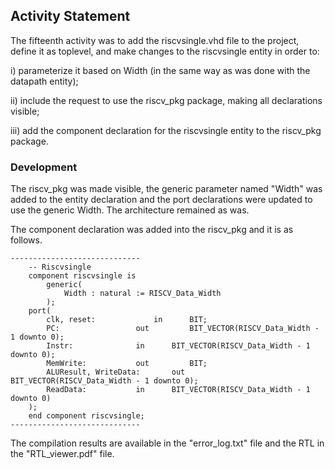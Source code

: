 ## Activity Statement 

The fifteenth activity was to add the riscvsingle.vhd file to the project, define it as toplevel, and make changes to the riscvsingle entity in order to:

i) parameterize it based on Width (in the same way as was done with the datapath entity); 

ii) include the request to use the riscv_pkg package, making all declarations visible;

iii) add the component declaration for the riscvsingle entity to the riscv_pkg package.

### Development 

The riscv_pkg was made visible, the generic parameter named "Width" was added to the entity declaration and the port declarations were updated to use the generic Width. The architecture remained as was.

The component declaration was added into the riscv_pkg and it is as follows. 

```
-----------------------------
	-- Riscvsingle
	component riscvsingle is
		generic(
			Width : natural := RISCV_Data_Width
		);
	port(
		clk, reset: 			in 		BIT;
		PC: 			   	out 		BIT_VECTOR(RISCV_Data_Width - 1 downto 0);
		Instr: 				in 		BIT_VECTOR(RISCV_Data_Width - 1 downto 0);
		MemWrite: 			out 		BIT;
		ALUResult, WriteData: 		out 		BIT_VECTOR(RISCV_Data_Width - 1 downto 0);
		ReadData: 			in 		BIT_VECTOR(RISCV_Data_Width - 1 downto 0)
	);
	end component riscvsingle;
-----------------------------
```

The compilation results are available in the "error_log.txt" file and the RTL in the "RTL_viewer.pdf" file.
